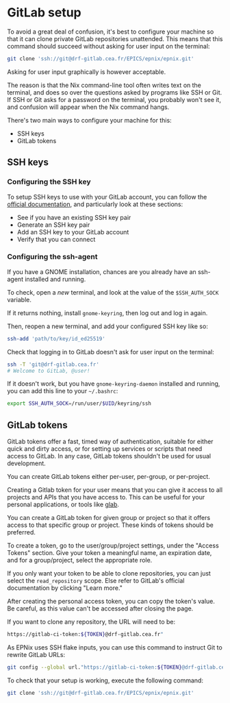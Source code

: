 # GitLab setup

To avoid a great deal of confusion, it's best to configure your machine so that
it can clone private GitLab repositories unattended. This means that this
command should succeed without asking for user input on the terminal:

```bash
git clone 'ssh://git@drf-gitlab.cea.fr/EPICS/epnix/epnix.git'
```

Asking for user input graphically is however acceptable.

The reason is that the Nix command-line tool often writes text on the terminal,
and does so over the questions asked by programs like SSH or Git. If SSH or Git
asks for a password on the terminal, you probably won't see it, and confusion
will appear when the Nix command hangs.

There's two main ways to configure your machine for this:

- SSH keys
- GitLab tokens

## SSH keys

### Configuring the SSH key

To setup SSH keys to use with your GitLab account, you can follow the [official
documentation], and particularly look at these sections:

- See if you have an existing SSH key pair
- Generate an SSH key pair
- Add an SSH key to your GitLab account
- Verify that you can connect

[official documentation]: <https://docs.gitlab.com/ee/user/ssh.html>

### Configuring the ssh-agent

If you have a GNOME installation, chances are you already have an ssh-agent
installed and running.

To check, open a *new* terminal, and look at the value of the `$SSH_AUTH_SOCK`
variable.

If it returns nothing, install `gnome-keyring`, then log out and log in again.

Then, reopen a new terminal, and add your configured SSH key like so:

```bash
ssh-add 'path/to/key/id_ed25519'
```

Check that logging in to GitLab doesn't ask for user input on the terminal:

```bash
ssh -T 'git@drf-gitlab.cea.fr'
# Welcome to GitLab, @user!
```

If it doesn't work, but you have `gnome-keyring-daemon` installed and running,
you can add this line to your `~/.bashrc`:

```bash
export SSH_AUTH_SOCK=/run/user/$UID/keyring/ssh
```

## GitLab tokens

GitLab tokens offer a fast, timed way of authentication, suitable for either
quick and dirty access, or for setting up services or scripts that need access
to GitLab. In any case, GitLab tokens shouldn't be used for usual development.

You can create GitLab tokens either per-user, per-group, or per-project.

Creating a Gitlab token for your user means that you can give it access to all
projects and APIs that you have access to. This can be useful for your personal
applications, or tools like [glab].

[glab]: <https://docs.gitlab.com/ee/integration/glab/>

You can create a GitLab token for given group or project so that it offers
access to that specific group or project. These kinds of tokens should be
preferred.

To create a token, go to the user/group/project settings, under the "Access
Tokens" section. Give your token a meaningful name, an expiration date, and for
a group/project, select the appropriate role.

If you only want your token to be able to clone repositories, you can just
select the `read_repository` scope. Else refer to GitLab's official
documentation by clicking "Learn more."

After creating the personal access token, you can copy the token's value. Be
careful, as this value can't be accessed after closing the page.

If you want to clone any repository, the URL will need to be:

```bash
https://gitlab-ci-token:${TOKEN}@drf-gitlab.cea.fr"
```

As EPNix uses SSH flake inputs, you can use this command to instruct Git to
rewrite GitLab URLs:

```bash
git config --global url."https://gitlab-ci-token:${TOKEN}@drf-gitlab.cea.fr".insteadOf "ssh://git@drf-gitlab.cea.fr"
```

To check that your setup is working, execute the following command:

```bash
git clone 'ssh://git@drf-gitlab.cea.fr/EPICS/epnix/epnix.git'
```
